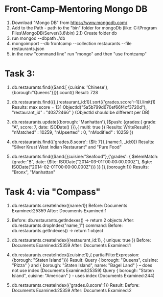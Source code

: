 # Front-Camp-Mentoring	Mongo DB

1) Download "Mongo DB" from https://www.mongodb.com/
2) Add to the Path - path to the "bin" folder for mongoDb (like: C:\Program Files\MongoDB\Server\3.6\bin\)
2.1) Create folder db
3) run mongod --dbpath ./db
4) mongoimport --db frontcamp --collection restaurants --file restaurants.json
5) in the new "command line" run "mongo" and then "use frontcamp"

# Task 3:
1) db.restaurants.find({$and:[ {cuisine: 'Chinese'},{borough:"Queens"}]}).count()		Result: 728

2) db.restaurants.find({},{restaurant_id:1}).sort({'grades.score':-1}).limit(1)			Results: max score = 131			ObjectId("5a5b799d670ef66f4cf3720d"), "restaurant_id" : "40372466" } (ObjectId should be different per DB)

3) db.restaurants.update({borough: 'Manhattan'},{$push: {grades:{ grade: "A", score: 7, date: ISODate() }}},{ multi: true })		Results: WriteResult({ "nMatched" : 10259, "nUpserted" : 0, "nModified" : 10259 })

4) db.restaurants.find({'grades.8.score': {$lt: 7}},{name:1, _id:0})	Results: "Silver Krust West Indian Restaurant" and "Pure Food"

5) db.restaurants.find({$and:[{cuisine:"Seafood"},{'grades': { $elemMatch: {grade:"B", 
	date: {$lte: ISODate("2014-03-01T00:00:00.000Z"), $gte: ISODate("2014-02-01T00:00:00.000Z")}} }} ]},{borough:1})	Results: "Bronx", "Manhattan"


	
# Task 4:	via "Compass"
1)	db.restaurants.createIndex({name:1})	Before: Documents Examined:25359 	After: Documents Examined:1

2) 	Before: db.restaurants.getIndexes() -> return 2 objects		After:	db.restaurants.dropIndex("name_1")	command: Before: db.restaurants.getIndexes() -> return 1 object

3) db.restaurants.createIndex({restaurant_id:1}, { unique: true }) 	Before: Documents Examined:25359	After: Documents Examined:1

4) db.restaurants.createIndex({cuisine:1},{ partialFilterExpression:{borough: "Staten Island"}})	Result: Query { borough: "Queens", cuisine: "Pizza" } and { borough: "Staten Island", name: "Bagel Land" } – does not use index (Documents Examined:25359)
																											Query { borough: "Staten Island", cuisine: "American" }	-	uses index  (Documents Examined:244)

5) db.restaurants.createIndex({'grades.8.score':1})		Result: Before: Documents Examined:25359 	After: Documents Examined:2